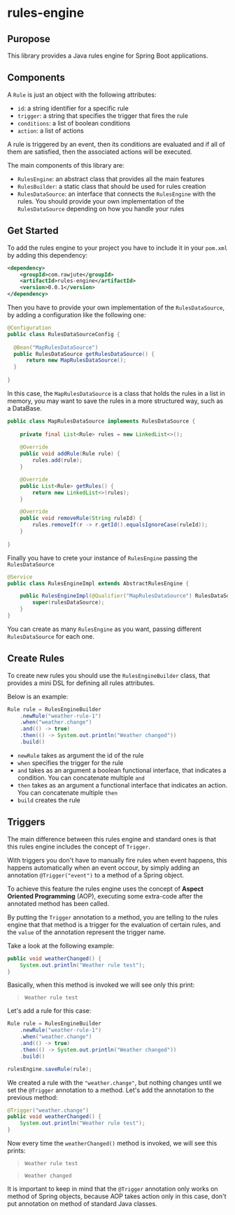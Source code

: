 
# rules-engine

## Puropose
This library provides a Java rules engine for Spring Boot applications.


## Components
A `Rule` is just an object with the following attributes:
- `id`: a string identifier for a specific rule
- `trigger`: a string that specifies the trigger that fires the rule
- `conditions`: a list of boolean conditions
- `action`: a list of actions

A rule is triggered by an event, then its conditions are evaluated and if all of them are satisfied, then the associated actions will be executed.

The main components of this library are:
- `RulesEngine`: an abstract class that provides all the main features
- `RulesBuilder`: a static class that should be used for rules creation
- `RulesDataSource`: an interface that connects the `RulesEngine` with the rules. You should provide your own implementation of the `RulesDataSource` depending on how you handle your rules

## Get Started
To add the rules engine to your project you have to include it in your `pom.xml` by adding this dependency:
```xml
<dependency>  
	<groupId>com.rawjute</groupId>  
	<artifactId>rules-engine</artifactId>
	<version>0.0.1</version>
</dependency>
```

Then you have to provide your own implementation of the `RulesDataSource`, by adding a configuration like the following one:
```java
@Configuration  
public class RulesDataSourceConfig {  
  
  @Bean("MapRulesDataSource")
  public RulesDataSource getRulesDataSource() {  
	  return new MapRulesDataSource();  
  }
  
}
```

In this case, the `MapRulesDataSource` is a class that holds the rules in a list in memory, you may want to save the rules in a more structured way, such as a DataBase.

```java
public class MapRulesDataSource implements RulesDataSource {  
  
    private final List<Rule> rules = new LinkedList<>();  
  
	@Override  
	public void addRule(Rule rule) {  
		rules.add(rule);  
	}  

	@Override  
	public List<Rule> getRules() {  
		return new LinkedList<>(rules);  
	}  

	@Override  
	public void removeRule(String ruleId) {  
		rules.removeIf(r -> r.getId().equalsIgnoreCase(ruleId));  
	}
	
}
```

Finally you have to crete your instance of `RulesEngine` passing the `RulesDataSource`

```java
@Service
public class RulesEngineImpl extends AbstractRulesEngine {

    public RulesEngineImpl(@Qualifier("MapRulesDataSource") RulesDataSource rulesDataSource) {
        super(rulesDataSource);
    }
}
```

You can create as many `RulesEngine` as you want, passing different `RulesDataSource` for each one.

## Create Rules
To create new rules you should use the `RulesEngineBuilder` class, that provides a mini DSL for defining all rules attributes.

Below is an example:

```java
Rule rule = RulesEngineBuilder
	.newRule("weather-rule-1")
	.when("weather.change")
	.and(() -> true)
	.then(() -> System.out.println("Weather changed"))
	.build()
```

- `newRule` takes as argument the id of the rule
- `when` specifies the trigger for the rule
- `and` takes as an argument a boolean functional interface, that indicates a condition. You can concatenate multiple `and`
- `then` takes as an argument a functional interface that indicates an action. You can concatenate multiple `then`
- `build` creates the rule

## Triggers
The main difference between this rules engine and standard ones is that this rules engine includes the concept of `Trigger`.

With triggers you don't have to manually fire rules when event happens, this happens automatically when an event occour, by simply adding an annotation `@Trigger("event")` to a method of a Spring object.

To achieve this feature the rules engine uses the concept of **Aspect Oriented Programming** (AOP), executing some extra-code after the annotated method has been called.

By putting the `Trigger` annotation to a method, you are telling to the rules engine that that method is a trigger for the evaluation of certain rules, and the `value` of the annotation represent the trigger name.

Take a look at the following example:

```java
public void weatherChanged() {  
	System.out.println("Weather rule test");
}
```
Basically, when this method is invoked we will see only this print:
> `Weather rule test`

Let's add a rule for this case:
```java
Rule rule = RulesEngineBuilder
	.newRule("weather-rule-1")
	.when("weather.change")
	.and(() -> true)
	.then(() -> System.out.println("Weather changed"))
	.build()

rulesEngine.saveRule(rule);
```

We created a rule with the `"weather.change"`, but nothing changes until we set the `@Trigger` annotation to a method. Let's add the annotation to the previous method:
```java
@Trigger("weather.change")
public void weatherChanged() {  
	System.out.println("Weather rule test");
}
```

Now every time the `weatherChanged()` method is invoked, we will see this prints:
> `Weather rule test`

> `Weather changed`

It is important to keep in mind that the `@Trigger` annotation only works on method of Spring objects, because AOP takes action only in this case, don't put annotation on method of standard Java classes.
